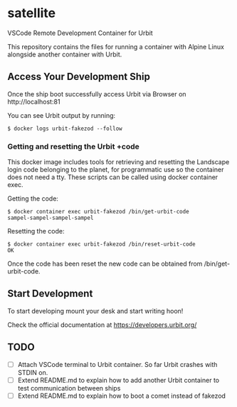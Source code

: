 # satellite
VSCode Remote Development Container for Urbit

This repository contains the files for running a container with Alpine Linux alongside another container with Urbit.

## Access Your Development Ship
Once the ship boot successfully access Urbit via Browser on http://localhost:81

You can see Urbit output by running:
```
$ docker logs urbit-fakezod --follow
```


### Getting and resetting the Urbit +code

This docker image includes tools for retrieving and resetting the Landscape login code belonging to the planet, for programmatic use so the container does not need a tty. These scripts can be called using docker container exec.

Getting the code:
```
$ docker container exec urbit-fakezod /bin/get-urbit-code
sampel-sampel-sampel-sampel
```

Resetting the code:
```
$ docker container exec urbit-fakezod /bin/reset-urbit-code
OK
```

Once the code has been reset the new code can be obtained from /bin/get-urbit-code.


## Start Development

To start developing mount your desk and start writing hoon!

Check the official documentation at https://developers.urbit.org/

## TODO
 - [ ] Attach VSCode terminal to Urbit container. So far Urbit crashes with STDIN on.
 - [ ] Extend README.md to explain how to add another Urbit container to test communication between ships
 - [ ] Extend README.md to explain how to boot a comet instead of fakezod
